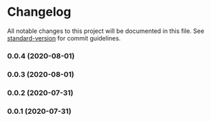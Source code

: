 # Changelog

All notable changes to this project will be documented in this file. See [standard-version](https://github.com/conventional-changelog/standard-version) for commit guidelines.

### 0.0.4 (2020-08-01)

### 0.0.3 (2020-08-01)

### 0.0.2 (2020-07-31)

### 0.0.1 (2020-07-31)
